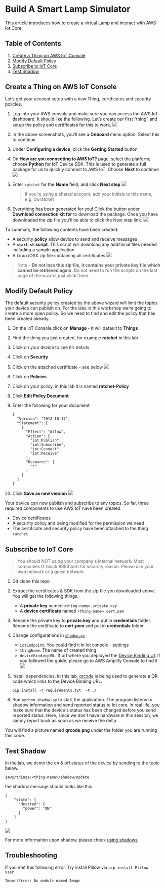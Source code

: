 # Build A Smart Lamp Simulator

This article introduces how to create a virtual Lamp and interact with 
AWS Iot Core.

##  Table of Contents
1. [Create a Thing on AWS IoT Console](#create-a-thing-on-aws-iot-console)
1. [Modify Default Policy](#modify-default-policy)
1. [Subscribe to IoT Core](#subscribe-to-iot-core)
1. [Test Shadow](#test-shadow)

## Create a Thing on AWS IoT Console
Let’s get your account setup with a new Thing, certificates and security policies.

1. Log into your AWS console and make sure you can access the AWS IoT dashboard. It should like 
the following. Let’s create our first “thing” and setup the policy and certificates for this to work.
![](img/lab1-1.png)

1. In the above screenshots, you’ll see a **Onboard** menu option. Select this to continue

1. Under **Configuring a device**, click the **Getting Started** button

1. On **How are you connecting to AWS IoT?** page, select the platform; choose **Python** for IoT 
Device SDK. This is used to generate a full package for us to quickly connect to AWS IoT. 
Choose **Next** to continue
![](img/lab1-3.png)

1. Enter `ratchet` for the **Name** field, and click **Next step** 
![](img/lab1-5.png)

    > If you’re using a shared account, add your initials to this name, e.g. cwratchet

1. Everything has been generated for you! Click the button under **Download connection kit for** to download the package. 
Once you have downloaded the zip file you’ll be able to click the Next step link.
![](img/lab1-6.png)


To summary, the following contents have been created:
* A security **policy** allow device to send and receive messages
* A **`start.sh` script**. This script will download any additional files needed including a sample application.
* A Linux/OSX zip file containing all certificates
![](img/lab1-8.png)
> Note - **Do not lose this zip file, it contains your private key file which cannot be retrieved again.**
> Do not need to run the scripts on the last page of the wizard, just click Done.

## Modify Default Policy
The default security policy created by the above wizard will limit the 
topics your device can publish on. For the labs in this workshop we’re going 
to create a more open policy. So we need to find and edit the policy that has been 
created already.

1. On the IoT Console click on **Manage** - it will default to **Things**

1. Find the thing you just created, for example **ratchet** in this lab

1. Click on your device to see it’s details

1. Click on **Security**

1. Click on the attached certificate - see below
![](img/lab1-15.png)

1. Click on **Policies**
[](img/lab1-16.png)

1. Click on your policy, in this lab it is named **ratchet-Policy**

1. Click **Edit Policy Document**

1. Enter the following for your document
    ```
    {
      "Version": "2012-10-17",
      "Statement": [
        {
          "Effect": "Allow",
          "Action": [
            "iot:Publish",
            "iot:Subscribe",
            "iot:Connect",
            "iot:Receive"
          ],
          "Resource": [
            "*"
          ]
        }
      ]
    }
    ```

1. Click **Save as new version**
![](img/lab1-17.png)

Your device can now publish and subscribe to any topics. So far, three required 
components to use AWS IoT have been created:
* Device certificates
* A security policy and being modified for the permission we need
* The certificate and security policy have been attached to the thing `ratchet`

## Subscribe to IoT Core

> You should NOT using your company's internal network. Most companies IT block 8883 port for security reason. 
> Please use your own network or a guest network. 

1. Git clone this repo

1. Extract the certificates & SDK from the zip file you downloaded above. You will get the following things.
   - A **private key** named `<thing-name>.private.key`
   - A **device certificate** named `<thing-name>.cert.pem`

1. Rename the private key to **private.key** and put in **credentials** folder. 
Rename the certificate to **cert.pem** and put in **credentials** folder

1. Change configurations in [`shadow.py`](./shadow.py)
   - `iotEndpoint`. You could find it in Iot console - settings
   - `thingName`. The name of created thing 
   - `deviceBindingURL`. If url where you deployed the [Device Binding UI](https://github.com/lab798/aws-alexa-workshop-ui).
      If you followed the guide, please go to AWS Amplify Console to find it
![](img/lab1-18.png)

1. Install dependencies. In this lab, [qrcode](https://pypi.org/project/qrcode/) is being used to 
generate a QR code which links to the Device Binding URL. 
    ```
    pip install -r requirements.txt  -t ./
    ```

1. Run `python shadow.py` to start the application. The program listens to shadow information and send 
reported status to Iot core. In real life, you make sure that the device's status has been changed before 
you send reported status. Here, since we don't have hardware in this session, we simply report back as 
soon as we receive the delta.   

You will find a picture named **qrcode.png** under the folder you are running this code.  

## Test Shadow 

In the lab, we demo the on & off status of the device by sending to the topic below.
```
$aws/things/<thing-name>/shadow/update
```

the shadow message should looks like this 
```
{
    "state": {
      "desired": {
        "power": "ON"
      }
    }
}
```
![](img/lab1-19.png)

For more information upon shadow, please check [using shadows](https://docs.aws.amazon.com/zh_cn/iot/latest/developerguide/using-device-shadows.html)

## Troubleshooting

If you met this following error. Try install Pillow via `pip install Pillow --user`
```
ImportError: No module named Image
```